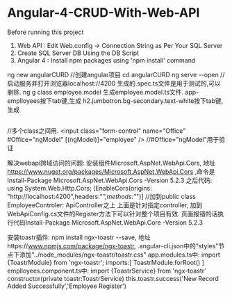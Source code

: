 # Angular-4-CRUD-With-Web-API

Before running this project
1. Web API : Edit Web.config -> Connection String as Per Your SQL Server
2. Create SQL Server DB Using the DB Script
3. Angular 4 : Install npm packages using 'npm install' command

ng new angularCURD  //创建angular项目
cd angularCURD
ng serve --open  //启动服务并打开浏览器localhost://4200
生成的.spec.ts文件是用于测试的,可以删除.
ng g class employee.model 生成employee.model.ts文件.
app-emplloyees按下tab键,生成<app-emplloyees></app-emplloyees>
h2.jumbotron.bg-secondary.text-white按下tab键,生成<h2 class="jumbotron bg-secondary text-white"></h2>   //多个class之间用.
<input class="form-control" name="Office" #Office="ngModel" [(ngModel)]="employee" />  //#Office="ngModel"用于验证

解决webapi跨域访问的问题: 安装组件Microsoft.AspNet.WebApi.Cors, 地址 https://www.nuget.org/packages/Microsoft.AspNet.WebApi.Cors ,命令是Install-Package Microsoft.AspNet.WebApi.Cors -Version 5.2.3 之后代码:
using System.Web.Http.Cors;
[EnableCors(origins: "http://localhost:4200",headers:"*",methods:"*")]    //加到public class EmployeeControler: ApiController之上
上面是针对指定controller, 加到WebApiConfig.cs文件的Register方法下可以针对整个项目有效.
页面报错的话执行代码Install-Package Microsoft.AspNet.WebApi.Core -Version 5.2.3

安装toastr插件: npm install ngx-toastr --save, 地址https://www.npmjs.com/package/ngx-toastr,
.angular-cli.json中的"styles"节点下添加"../node_modules/ngx-toastr/toastr.css"
app.modules.ts中:
import {ToastrModule} from 'ngx-toastr';
imports:[
	ToastrModule.forRoot()
]
emplloyees.component.ts中:
import {ToastrService} from 'ngx-toastr'
constructor(private toastr:ToastrService)
this.toastr.success('New Record Added Successfully','Employee Register')
